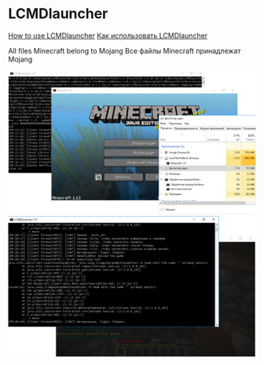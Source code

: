 LCMDlauncher
========================

[How to use LCMDlauncher](https://github.com/lelik01/LCMDlauncher/wiki/How-to-run-Minecraft-with-LCMDlauncher)
[Как использовать LCMDlauncher](https://github.com/lelik01/LCMDlauncher/wiki/%D0%9A%D0%B0%D0%BA-%D0%B7%D0%B0%D0%BF%D1%83%D1%81%D1%82%D0%B8%D1%82%D1%8C-Minecraft-%D1%81-%D0%BF%D0%BE%D0%BC%D0%BE%D1%89%D1%8C%D1%8E-LCMDlauncher)

All files Minecraft belong to Mojang
Все файлы Minecraft принадлежат Mojang

![Screenshot](screenshot.png)
![Screenshot](screenshot2.png)
